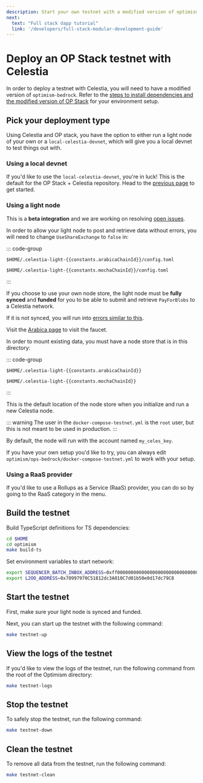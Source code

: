 ```yaml
---
description: Start your own testnet with a modified version of optimism-bedrock.
next:
  text: "Full stack dapp tutorial"
  link: '/developers/full-stack-modular-development-guide'
---
```


# Deploy an OP Stack testnet with Celestia

<!-- markdownlint-disable MD033 -->
<script setup>
import constants from '/.vitepress/constants/constants.js'

</script>

In order to deploy a testnet with Celestia, you will need to have a modified
version of `optimism-bedrock`.
Refer to the
[steps to install dependencies and the modified version of OP Stack](./optimism-devnet.md)
for your environment setup.

## Pick your deployment type

Using Celestia and OP stack, you have the option to either
run a light node of your own or a `local-celestia-devnet`,
which will give you a local devnet to test things out with.

### Using a local devnet

If you'd like to use the `local-celestia-devnet`, you're in luck!
This is the default for the OP Stack + Celestia repository. Head
to the [previous page](./optimism-devnet.md) to get started.

### Using a light node

This is a **beta integration** and we are working on resolving
[open issues](https://github.com/celestiaorg/optimism/issues/).

In order to allow your light node to post
and retrieve data without errors, you will need to change `UseShareExchange`
to `false` in:

::: code-group

```bash-vue [Arabica]
$HOME/.celestia-light-{{constants.arabicaChainId}}/config.toml
```

```bash-vue [Mocha]
$HOME/.celestia-light-{{constants.mochaChainId}}/config.toml
```

:::

If you choose to use your own node store, the light node
must be **fully synced** and **funded** for you to be able to submit
and retrieve `PayForBlobs` to a Celestia network.

If it is not synced, you will run into
[errors similar to this](https://github.com/celestiaorg/celestia-node/issues/2151/).

Visit the [Arabica page](../nodes/arabica-devnet.md)
to visit the faucet.

In order to mount existing data, you must have a node store that is
in this directory:

::: code-group

```bash-vue [Arabica]
$HOME/.celestia-light-{{constants.arabicaChainId}}
```

```bash-vue [Mocha]
$HOME/.celestia-light-{{constants.mochaChainId}}
```

:::

This is the default location of the node store
when you initialize and run a new Celestia node.

::: warning
The user in the `docker-compose-testnet.yml` is the `root` user,
but this is not meant to be used in production.
:::

By default, the node will run with the account named
`my_celes_key`.

If you have your own setup you'd like to try, you can always edit
`optimism/ops-bedrock/docker-compose-testnet.yml` to work with your setup.

### Using a RaaS provider

If you'd like to use a Rollups as a Service (RaaS) provider, you can do so
by going to the RaaS category in the menu.

## Build the testnet

Build TypeScript definitions for TS dependencies:

```bash
cd $HOME
cd optimism
make build-ts
```

Set environment variables to start network:

```bash
export SEQUENCER_BATCH_INBOX_ADDRESS=0xff00000000000000000000000000000000000000
export L2OO_ADDRESS=0x70997970C51812dc3A010C7d01b50e0d17dc79C8
```

## Start the testnet

First, make sure your light node is synced and funded.

Next, you can start up the testnet with the following command:

```bash
make testnet-up
```

## View the logs of the testnet

If you'd like to view the logs of the testnet, run the following command
from the root of the Optimism directory:

```bash
make testnet-logs
```

## Stop the testnet

To safely stop the testnet, run the following command:

```bash
make testnet-down
```

## Clean the testnet

To remove all data from the testnet, run the following command:

```bash
make testnet-clean
```
